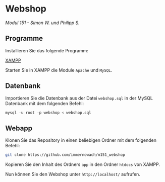 # Webshop
*Modul 151 - Simon W. und Philipp S.*

## Programme

Installieren Sie das folgende Programm:

[XAMPP](https://www.apachefriends.org/de/index.html)

Starten Sie in XAMPP die Module `Apache` und `MySQL`.

## Datenbank

Importieren Sie die Datenbank aus der Datei `webshop.sql` in der MySQL Datenbank mit dem folgenden Befehl:

```SQL
mysql -u root -p webshop < webshop.sql
```

## Webapp

Klonen Sie das Repository in einen beliebigen Ordner mit dem folgenden Befehl:

```bash
git clone https://github.com/immernowach/m151_webshop
```

Kopieren Sie den Inhalt des Ordners `app` in den Ordner `htdocs` von XAMPP.

Nun können Sie den Webshop unter `http://localhost/` aufrufen.